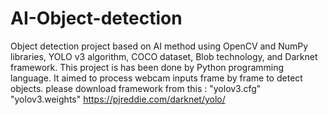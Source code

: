 # AI-Object-detection
Object detection project based on AI method using OpenCV and NumPy libraries, YOLO v3 algorithm, COCO dataset, Blob technology, and Darknet framework. This project is has been done by Python programming language. It aimed to process webcam inputs frame by frame to detect objects. 
please download framework from this :
 "yolov3.cfg"
"yolov3.weights"
https://pjreddie.com/darknet/yolo/

